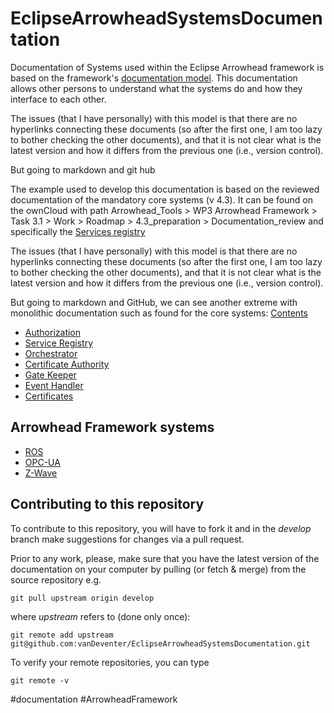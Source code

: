 # EclipseArrowheadSystemsDocumentation
Documentation of Systems used within the Eclipse Arrowhead framework is based on the framework's [documentation model](https://arrowhead.eu/eclipse-arrowhead/this-is-it/documentation-model/).
This documentation allows other persons to understand what the systems do and how they interface to each other.

The issues (that I have personally) with this model is that there are no hyperlinks connecting these documents (so after the first one, I am too lazy to bother checking the other documents), and that it is not clear what is the latest version and how it differs from the previous one (i.e., version control).

But going to markdown and git hub

The example used to develop this documentation is based on the reviewed documentation of the mandatory core systems (v 4.3).
It can be found on the ownCloud with path Arrowhead_Tools > WP3 Arrowhead Framework > Task 3.1 > Work > Roadmap > 4.3_preparation > Documentation_review and specifically the [Services registry](https://atmospheres.research.ltu.se/owncloud/index.php/apps/files/?dir=/Arrowhead_Tools/WP3%20Arrowhead%20Framework/Task%203.1/Work/Roadmap/4.3_preparation/Documentation_review/Arrowhead%20Service%20Registry%20Documentation_JD&fileid=1941349)

The issues (that I have personally) with this model is that there are no hyperlinks connecting these documents (so after the first one, I am too lazy to bother checking the other documents), and that it is not clear what is the latest version and how it differs from the previous one (i.e., version control).

But going to markdown and GitHub, we can see another extreme with monolithic documentation such as found for the core systems:
[Contents](https://github.com/arrowhead-f/core-java-spring#table-of-contents)
- [Authorization](https://github.com/arrowhead-f/core-java-spring#authorization)
- [Service Registry](https://github.com/arrowhead-f/core-java-spring#service-registry)
- [Orchestrator](https://github.com/arrowhead-f/core-java-spring#orchestrator)
- [Certificate Authority](https://github.com/arrowhead-f/core-java-spring#certificate-authority)
- [Gate Keeper](https://github.com/arrowhead-f/core-java-spring#gatekeeper)
- [Event Handler](https://github.com/arrowhead-f/core-java-spring#event-handler)
- [Certificates](https://github.com/arrowhead-f/core-java-spring#certificates)



## Arrowhead Framework systems
- [ROS](/ROS)
- [OPC-UA](/OPCUA)
- [Z-Wave](/ZWave)

## Contributing to this repository
To contribute to this repository, you will have to fork it and in the *develop* branch make suggestions for changes via a pull request.

Prior to any work, please, make sure that you have the latest version of the documentation on your computer by pulling (or fetch & merge) from the source repository e.g.

```
git pull upstream origin develop
```
where *upstream* refers to (done only once):
```
git remote add upstream git@github.com:vanDeventer/EclipseArrowheadSystemsDocumentation.git
```
To verify your remote repositories, you can type
```
git remote -v
```

#documentation #ArrowheadFramework